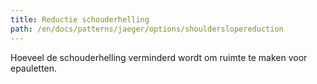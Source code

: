 ```yaml
---
title: Reductie schouderhelling
path: /en/docs/patterns/jaeger/options/shoulderslopereduction
---
```


Hoeveel de schouderhelling verminderd wordt om ruimte te maken voor epauletten.